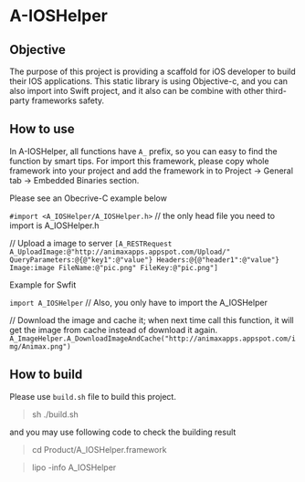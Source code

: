 A-IOSHelper
===========

## Objective
The purpose of this project is providing a scaffold for iOS developer to build their IOS applications. This static library is using Objective-c, and you can also import into Swift project, and it also can be combine with other third-party frameworks safety.

## How to use
In A-IOSHelper, all functions have `A_` prefix, so you can easy to find the function by smart tips.
For import this framework, please copy whole framework into your project and add the framework in to Project -> General tab -> Embedded Binaries section.

Please see an Obecrive-C example below

`#import <A_IOSHelper/A_IOSHelper.h>` // the only head file you need to import is A_IOSHelper.h 

// Upload a image to server
`[A_RESTRequest A_UploadImage:@"http://animaxapps.appspot.com/Upload/" QueryParameters:@{@"key1":@"value"} Headers:@{@"header1":@"value"} Image:image FileName:@"pic.png" FileKey:@"pic.png"]`

Example for Swfit

`import A_IOSHelper` // Also, you only have to import the A_IOSHelper

// Download the image and cache it; when next time call this function, it will get the image from cache instead of download it again.
`A_ImageHelper.A_DownloadImageAndCache("http://animaxapps.appspot.com/img/Animax.png")`


## How to build 
Please use `build.sh` file to build this project.
> sh ./build.sh

and you may use following code to check the building result 
> cd Product/A_IOSHelper.framework

> lipo -info A_IOSHelper


